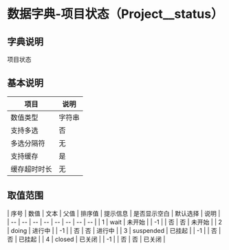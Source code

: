 # 数据字典-项目状态（Project__status）
## 字典说明
项目状态

## 基本说明
| 项目 | 说明 |
| -- | -- |
| 数值类型 | 字符串 |
| 支持多选 | 否 |
| 多选分隔符 | 无 |
| 支持缓存 | 是 |
| 缓存超时时长 | 无 |

## 取值范围
| 序号 | 数值 | 文本 | 父值 | 排序值 | 提示信息 | 是否显示空白 | 默认选择 | 说明 |
| -- | -- | -- | -- | -- | -- | -- | -- |
| 1 | wait | 未开始 |  | -1 |  | 否 | 否 | 未开始 |
| 2 | doing | 进行中 |  | -1 |  | 否 | 否 | 进行中 |
| 3 | suspended | 已挂起 |  | -1 |  | 否 | 否 | 已挂起 |
| 4 | closed | 已关闭 |  | -1 |  | 否 | 否 | 已关闭 |

